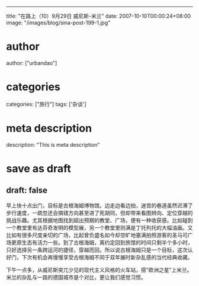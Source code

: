 
---
title: "在路上（10）9月29日 威尼斯-米兰"
date: 2007-10-10T00:00:24+08:00
image: "/images/blog/sina-post-199-1.jpg"
# author
author: ["urbandao"]
# categories
categories: ["旅行"]
tags: ['杂谈']
# meta description
description: "This is meta description"
# save as draft
draft: false
---

早上快十点出门，目标是古根海姆博物馆。边走边看边拍，迷宫的巷道虽然迟滞了步行速度，一疏忽还会搞错方向甚至进了死胡同，但却带来看图辨向、定位穿越的挑战乐趣。尤其根据地图找到超出预期的教堂、广场，便有一种收获感。比如碰到一个教堂里有达芬奇发明的模型展，另一个教堂里则满是丁托列托的大幅油画。又比如有很多尺度亲切的广场，比起曾负盛名如今却空旷地塞满拍照游客的圣马可广场更原生态有活力一些。到了古根海姆，离约定回到旅馆的时间只剩半个多小时，只好选择另一条跨运河的捷径，穿越而回。所以说古根海姆只是一个目标，这次认好门，下次有机会再慢慢享受古根海姆不同于双年展时新杂乱感的当代经典收藏。

下午一点多，从威尼斯突兀少见的现代主义风格的火车站，搭“欧洲之星”上米兰。米兰的杂乱与一路的德国城市是个对比，更让我们感觉习惯。
